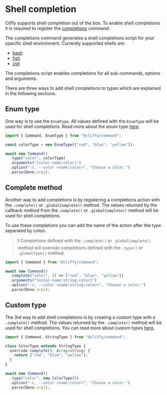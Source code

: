 # Shell completion

Cliffy supports shell completion out of the box. To enable shell completions it
is required to register the
[completions](./built_in_commands.md#completions-command) command.

The completions command generates a shell completions script for your specific
shell environment. Currently supported shells are:

- [bash](./built_in_commands.md#bash-completions)
- [fish](./built_in_commands.md#fish-completions)
- [zsh](./built_in_commands.md#zsh-completions)

The completions script enables completions for all sub-commands, options and
arguments.

There are three ways to add shell completions to types which are explained in
the following sections.

## Enum type

One way is to use the `EnumType`. All values defined with the `EnumType` will be
used for shell completions. Read more about the enum type
[here](./types.md#enum-type).

```typescript
import { Command, EnumType } from "@cliffy/command";

const colorType = new EnumType(["red", "blue", "yellow"]);

await new Command()
  .type("color", colorType)
  .arguments("[color-name:color]")
  .option("-c, --color <name:color>", "Choose a color.")
  .parse(Deno.args);
```

## Complete method

Another way to add completions is by registering a completions action with the
`.complete()` or `.globalComplete()` method. The values returned by the callback
method from the`.complete()` or `.globalComplete()` method will be used for
shell completions.

To use these completions you can add the name of the action after the type
separated by colon.

> ❗ Completions defined with the `.complete()` or `.globalComplete()` method
> will override completions defined with the `.type()` or `.globalType()`
> method.

```typescript
import { Command } from "@cliffy/command";

await new Command()
  .complete("color", () => ["red", "blue", "yellow"])
  .arguments("[color-name:string:color]")
  .option("-c, --color <name:string:color>", "Choose a color.")
  .parse(Deno.args);
```

## Custom type

The 3rd way to add shell completions is by creating a custom type with a
`.complete()` method. The values returned by the `.complete()` method will be
used for shell completions. You can read more about custom types
[here](./types.md#custom-types).

```typescript
import { Command, StringType } from "@cliffy/command";

class ColorType extends StringType {
  override complete(): Array<string> {
    return ["red", "blue", "yellow"];
  }
}

await new Command()
  .type("color", new ColorType())
  .option("-c, --color <name:color>", "Choose a color.")
  .parse(Deno.args);
```
